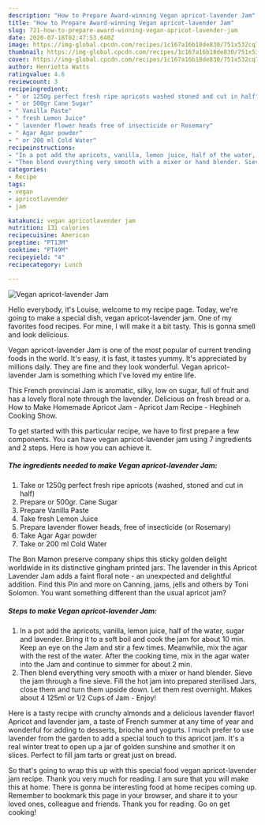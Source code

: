 ```yaml
---
description: "How to Prepare Award-winning Vegan apricot-lavender Jam"
title: "How to Prepare Award-winning Vegan apricot-lavender Jam"
slug: 721-how-to-prepare-award-winning-vegan-apricot-lavender-jam
date: 2020-07-18T02:47:53.640Z
image: https://img-global.cpcdn.com/recipes/1c167a16b18de830/751x532cq70/vegan-apricot-lavender-jam-recipe-main-photo.jpg
thumbnail: https://img-global.cpcdn.com/recipes/1c167a16b18de830/751x532cq70/vegan-apricot-lavender-jam-recipe-main-photo.jpg
cover: https://img-global.cpcdn.com/recipes/1c167a16b18de830/751x532cq70/vegan-apricot-lavender-jam-recipe-main-photo.jpg
author: Henrietta Watts
ratingvalue: 4.6
reviewcount: 3
recipeingredient:
- " or 1250g perfect fresh ripe apricots washed stoned and cut in half"
- " or 500gr Cane Sugar"
- " Vanilla Paste"
- " fresh Lemon Juice"
- " lavender flower heads free of insecticide or Rosemary"
- " Agar Agar powder"
- " or 200 ml Cold Water"
recipeinstructions:
- "In a pot add the apricots, vanilla, lemon juice, half of the water, sugar and lavender. Bring it to a soft boil and cook the jam for about 10 min. Keep an eye on the Jam and stir a few times. Meanwhile, mix the agar with the rest of the water. After the cooking time, mix in the agar water into the Jam and continue to simmer for about 2 min."
- "Then blend everything very smooth with a mixer or hand blender. Sieve the jam through a fine sieve. Fill the hot jam into prepared sterilised Jars, close them and turn them upside down. Let them rest overnight. Makes about 4 125ml or 1/2 Cups of Jam Enjoy!"
categories:
- Recipe
tags:
- vegan
- apricotlavender
- jam

katakunci: vegan apricotlavender jam 
nutrition: 131 calories
recipecuisine: American
preptime: "PT13M"
cooktime: "PT49M"
recipeyield: "4"
recipecategory: Lunch

---
```



![Vegan apricot-lavender Jam](https://img-global.cpcdn.com/recipes/1c167a16b18de830/751x532cq70/vegan-apricot-lavender-jam-recipe-main-photo.jpg)

Hello everybody, it's Louise, welcome to my recipe page. Today, we're going to make a special dish, vegan apricot-lavender jam. One of my favorites food recipes. For mine, I will make it a bit tasty. This is gonna smell and look delicious.

Vegan apricot-lavender Jam is one of the most popular of current trending foods in the world. It's easy, it is fast, it tastes yummy. It's appreciated by millions daily. They are fine and they look wonderful. Vegan apricot-lavender Jam is something which I've loved my entire life.

This French provincial Jam is aromatic, silky, low on sugar, full of fruit and has a lovely floral note through the lavender. Delicious on fresh bread or a. How to Make Homemade Apricot Jam - Apricot Jam Recipe - Heghineh Cooking Show.


To get started with this particular recipe, we have to first prepare a few components. You can have vegan apricot-lavender jam using 7 ingredients and 2 steps. Here is how you can achieve it.

<!--inarticleads1-->

##### The ingredients needed to make Vegan apricot-lavender Jam:

1. Take  or 1250g perfect fresh ripe apricots (washed, stoned and cut in half)
1. Prepare  or 500gr. Cane Sugar
1. Prepare  Vanilla Paste
1. Take  fresh Lemon Juice
1. Prepare  lavender flower heads, free of insecticide (or Rosemary)
1. Take  Agar Agar powder
1. Take  or 200 ml Cold Water


The Bon Mamon preserve company ships this sticky golden delight worldwide in its distinctive gingham printed jars. The lavender in this Apricot Lavender Jam adds a faint floral note - an unexpected and delightful addition. Find this Pin and more on Canning, jams, jells and others by Toni Solomon. You want something different than the usual apricot jam? 

<!--inarticleads2-->

##### Steps to make Vegan apricot-lavender Jam:

1. In a pot add the apricots, vanilla, lemon juice, half of the water, sugar and lavender. Bring it to a soft boil and cook the jam for about 10 min. Keep an eye on the Jam and stir a few times. Meanwhile, mix the agar with the rest of the water. After the cooking time, mix in the agar water into the Jam and continue to simmer for about 2 min.
1. Then blend everything very smooth with a mixer or hand blender. Sieve the jam through a fine sieve. Fill the hot jam into prepared sterilised Jars, close them and turn them upside down. Let them rest overnight. Makes about 4 125ml or 1/2 Cups of Jam - Enjoy!


Here is a tasty recipe with crunchy almonds and a delicious lavender flavor! Apricot and lavender jam, a taste of French summer at any time of year and wonderful for adding to desserts, brioche and yogurts. I much prefer to use lavender from the garden to add a special touch to this apricot jam. It&#39;s a real winter treat to open up a jar of golden sunshine and smother it on slices. Perfect to fill jam tarts or great just on bread. 

So that's going to wrap this up with this special food vegan apricot-lavender jam recipe. Thank you very much for reading. I am sure that you will make this at home. There is gonna be interesting food at home recipes coming up. Remember to bookmark this page in your browser, and share it to your loved ones, colleague and friends. Thank you for reading. Go on get cooking!
